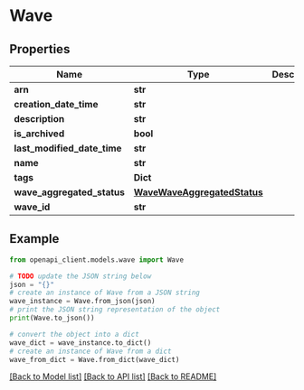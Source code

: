 # Wave


## Properties

Name | Type | Description | Notes
------------ | ------------- | ------------- | -------------
**arn** | **str** |  | [optional] 
**creation_date_time** | **str** |  | [optional] 
**description** | **str** |  | [optional] 
**is_archived** | **bool** |  | [optional] 
**last_modified_date_time** | **str** |  | [optional] 
**name** | **str** |  | [optional] 
**tags** | **Dict** |  | [optional] 
**wave_aggregated_status** | [**WaveWaveAggregatedStatus**](WaveWaveAggregatedStatus.md) |  | [optional] 
**wave_id** | **str** |  | [optional] 

## Example

```python
from openapi_client.models.wave import Wave

# TODO update the JSON string below
json = "{}"
# create an instance of Wave from a JSON string
wave_instance = Wave.from_json(json)
# print the JSON string representation of the object
print(Wave.to_json())

# convert the object into a dict
wave_dict = wave_instance.to_dict()
# create an instance of Wave from a dict
wave_from_dict = Wave.from_dict(wave_dict)
```
[[Back to Model list]](../README.md#documentation-for-models) [[Back to API list]](../README.md#documentation-for-api-endpoints) [[Back to README]](../README.md)


